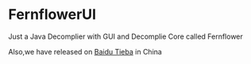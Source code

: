 # FernflowerUI
Just a Java Decomplier with GUI and Decomplie Core called Fernflower

Also,we have released on [Baidu Tieba](https://tieba.baidu.com/p/5357968894?pid=113035827659&cid=0&red_tag=1675627321#113035827659) in China
